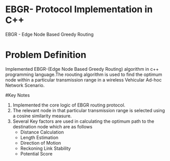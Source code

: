 # EBGR- Protocol Implementation in C++
  EBGR - Edge Node Based Greedy Routing  
  
# Problem Definition
  Implemented EBGR-(Edge Node Based Greedy Routing) algorithm in c++ programming language.The roouting algorithm is used to 
  find the optimum node within a particular transmission range in a wireless Vehicular Ad-hoc Network Scenario.

#Key Notes
  <ol>
    <li> Implemented the core logic of EBGR routing protocol.</li>
    <li> The relevant node in that particular transmission range is selected using a cosine similarity measure.</li>
    <li> Several Key factors are used in calculating the optimum path to the destination node which are as follows
      <ul>
        <li>Distance Calculation</li>
        <li>Length Estimation </li>
        <li>Direction of Motion </li>
        <li>Reckoning Link Stability </li>
        <li>Potential Score </li>
      </ul>
    </li>
  </ol>
    

